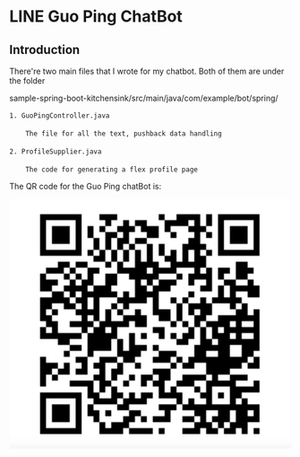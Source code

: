 # LINE Guo Ping ChatBot


## Introduction

There're two main files that I wrote for my chatbot. Both of them are under the folder 

sample-spring-boot-kitchensink/src/main/java/com/example/bot/spring/

	1. GuoPingController.java

	    The file for all the text, pushback data handling

	2. ProfileSupplier.java

	    The code for generating a flex profile page
	    
    
The QR code for the Guo Ping chatBot is:

<p align="center">
	<img src="https://github.com/guoping0408/GuoPingChatbot/blob/main/QR%20code/Screen%20Shot%202021-03-12%20at%204.47.54%20AM.png">
</p>


